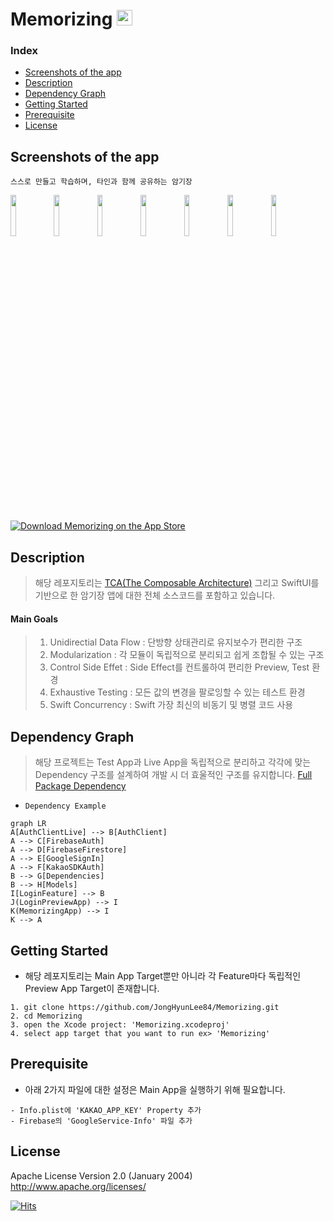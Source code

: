# Memorizing <img src="https://user-images.githubusercontent.com/107039500/217715514-adf5eaa8-eda8-428a-9234-fd2254e42af2.png" width="25" height="25">

### Index
* [Screenshots of the app](#Screenshots-of-the-app)
* [Description](#Description)
* [Dependency Graph](#Dependency-Graph)
* [Getting Started](#Getting-Started)
* [Prerequisite](#Prerequisite)
* [License](#License)


## Screenshots of the app
`스스로 만들고 학습하며, 타인과 함께 공유하는 암기장`

<img src="https://user-images.githubusercontent.com/111134273/221109890-c30a3515-dcd8-47d7-9d5c-e21d86af7343.png" width="13%" height="13%"> <img src="https://user-images.githubusercontent.com/111134273/221109898-48744fab-f69b-49ed-b817-03e12a7ab578.png" width="13%" height="13%"> <img src="https://user-images.githubusercontent.com/111134273/221109908-99342b0a-21ce-4e55-8614-b5c516941c9f.png" width="13%" height="13%"> <img src="https://user-images.githubusercontent.com/111134273/221109918-0ac8e8a4-08dd-4c6c-a432-2ad31158d696.png" width="13%" height="13%"> <img src="https://user-images.githubusercontent.com/111134273/221109927-f9031d1b-2c8d-42c2-8642-5cec2f54ddb0.png" width="13%" height="13%"> <img src="https://user-images.githubusercontent.com/111134273/221109937-046a163b-778f-4365-a5a7-006dc43f63ae.png" width="13%" height="13%"> <img src="https://user-images.githubusercontent.com/111134273/221109942-9c24a636-4129-4778-a9df-f67731f12ca0.png" width="13%" height="13%">

[![Download Memorizing on the App Store](https://dbsqho33cgp4y.cloudfront.net/github/app-store-badge.png)](https://apps.apple.com/us/app/%EB%A9%94%EB%AA%A8%EB%9D%BC%EC%9D%B4%EC%A7%95-memorizing/id1670026920)


## Description
> 해당 레포지토리는 [TCA(The Composable Architecture)](https://github.com/pointfreeco/swift-composable-architecture) 그리고 SwiftUI를 기반으로 한 암기장 앱에 대한 전체 소스코드를 포함하고 있습니다.

#### Main Goals
> 1. Unidirectial Data Flow : 단방향 상태관리로 유지보수가 편리한 구조
> 2. Modularization : 각 모듈이 독립적으로 분리되고 쉽게 조합될 수 있는 구조
> 3. Control Side Effet : Side Effect를 컨트롤하여 편리한 Preview, Test 환경 
> 4. Exhaustive Testing : 모든 값의 변경을 팔로잉할 수 있는 테스트 환경
> 5. Swift Concurrency : Swift 가장 최신의 비동기 및 병렬 코드 사용

## Dependency Graph
> 해당 프로젝트는 Test App과 Live App을 독립적으로 분리하고 각각에 맞는 Dependency 구조를 설계하여 개발 시 더 효울적인 구조를 유지합니다. [Full Package Dependency](https://github.com/JongHyunLee84/Memorizing/blob/main/Package.swift)

- `Dependency Example`
```mermaid
graph LR
A[AuthClientLive] --> B[AuthClient]
A --> C[FirebaseAuth]
A --> D[FirebaseFirestore]
A --> E[GoogleSignIn]
A --> F[KakaoSDKAuth]
B --> G[Dependencies]
B --> H[Models]
I[LoginFeature] --> B
J(LoginPreviewApp) --> I
K(MemorizingApp) --> I
K --> A
```

## Getting Started

* 해당 레포지토리는 Main App Target뿐만 아니라 각 Feature마다 독립적인 Preview App Target이 존재합니다. 
```
1. git clone https://github.com/JongHyunLee84/Memorizing.git
2. cd Memorizing
3. open the Xcode project: 'Memorizing.xcodeproj'
4. select app target that you want to run ex> 'Memorizing'
```

## Prerequisite

* 아래 2가지 파일에 대한 설정은 Main App을 실행하기 위해 필요합니다.
```
- Info.plist에 'KAKAO_APP_KEY' Property 추가
- Firebase의 'GoogleService-Info' 파일 추가
```

## License

Apache License
Version 2.0 (January 2004)  
http://www.apache.org/licenses/

[![Hits](https://hits.seeyoufarm.com/api/count/incr/badge.svg?url=https%3A%2F%2Fgithub.com%2FJongHyunLee84%2FMemorizing&count_bg=%2379C83D&title_bg=%23555555&icon=&icon_color=%23E7E7E7&title=hits&edge_flat=false)](https://hits.seeyoufarm.com)
